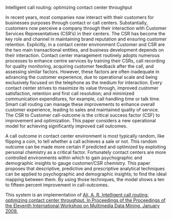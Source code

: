 Intelligent call routing: optimizing contact center throughput

In recent years, most companies now interact with their customers for businesses purposes through contact or call centers. Substantially, customers now perceive a company through their interaction with Customer Services Representatives (CSR’s) in their centers. The CSR has become the key role and channel in maintaining brand reputation and ensuring customer retention. Explicitly, in a contact center environment Customer and CSR are the two main transactional entities, and business development depends on their interaction. Contact center management routinely adopts numerous processes to enhance centre services by training their CSRs, call recording for quality monitoring, acquiring customer feedback after the call, and assessing similar factors. However, these factors are often inadequate in advancing the customer experience, due to operational scale and being exclusively focused on the telephone as the medium for interaction. Every contact center strives to maximize its value through, improved customer satisfaction, retention and first call resolution; and minimized communication expenditures, for example, call handling time or talk time. Smart call routing can manage these improvements to enhance overall customer experience, leading to sales and maintained quality of service. The CSR to Customer call-outcome is the critical success factor (CSF) to improvement and optimization. This paper considers a new operational model for achieving significantly improved call outcomes.

A call outcome in contact center environment is most typically random, like flipping a coin, to tell whether a call achieves a sale or not. This random outcome can be made more certain if predicted and optimized by exploiting personal chemistry as a critical factor. Fortunately contact centers are more controlled environments within which to gain psychographic and demographic insights to gauge customer/CSR chemistry. This paper proposes that descriptive, predictive and prescriptive analytical techniques can be applied to psychographic and demographic insights; to find the ideal mapping between them. By using those techniques, the model shows a ten to fifteen percent improvement in call-outcomes.

This system is an implementation of 
<a href="https://www.researchgate.net/profile/Abbas_Ali18/publication/238041930_Intelligent_call_routing_Optimizing_contact_center_throughput/links/546ef6460cf2b5fc17608c9c/Intelligent-call-routing-Optimizing-contact-center-throughput.pdf">Ali, A. R. Intelligent call routing: optimizing contact center throughput. In Proceedings of the Proceedings of the Eleventh International Workshop on Multimedia Data Mining, January 2009.</a>
